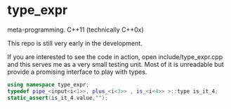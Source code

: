 # type_expr

meta-programming. C++11 (technically C++0x)

This repo is still very early in the development.

If you are interested to see the code in action, open include/type_expr.cpp and this serves me as a very small testing unit.
Most of it is unreadable but provide a promising interface to play with types.

```C++
using namespace type_expr;
typedef pipe_<input<i<1>>, plus_<i<3>> , is_<i<4>> >::type is_it_4;
static_assert(is_it_4.value,"");
```
